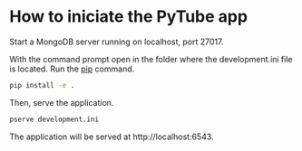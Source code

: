 # How to iniciate the PyTube app
Start a MongoDB server running on localhost, port 27017.

With the command prompt open in the folder where the development.ini file is located.
Run the [pip](https://pip.pypa.io/en/stable/) command.

```bash
pip install -e .
```
Then, serve the application.

```bash
pserve development.ini
```

The application will be served at http://localhost:6543.
